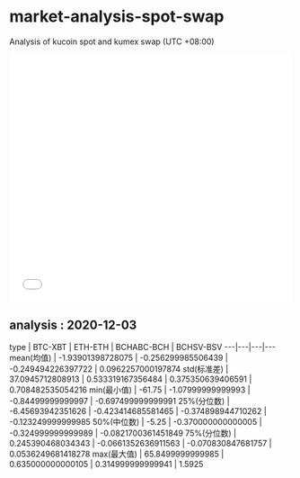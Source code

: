 # market-analysis-spot-swap
Analysis of kucoin spot and kumex swap (UTC +08:00)

<iframe width="100%" height="440" src="./data.html" frameborder="no" border="0" scrolling="no"></iframe>

## analysis : 2020-12-03

type | BTC-XBT | ETH-ETH | BCHABC-BCH | BCHSV-BSV 
---|---|---|---
mean(均值) | -1.93901398728075 | -0.256299985506439 | -0.249494226397722 | 0.0962257000197874
std(标准差) | 37.0945712808913 | 0.533319167356484 | 0.375350639406591 | 0.708482535054216
min(最小值) | -61.75 | -1.07999999999993 | -0.84499999999997 | -0.697499999999991
25%(分位数) | -6.45693942351626 | -0.423414685581465 | -0.374898944710262 | -0.123249999999985
50%(中位数) | -5.25 | -0.370000000000005 | -0.324999999999989 | -0.0821700361451849
75%(分位数) | 0.245390468034343 | -0.0661352636911563 | -0.070830847681757 | 0.0536249681418278
max(最大值) | 65.8499999999985 | 0.635000000000105 | 0.314999999999941 | 1.5925
